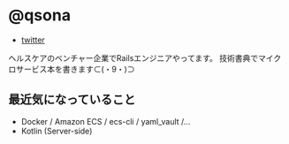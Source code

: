# @qsona
- [twitter](https://twitter.com/qsona)

ヘルスケアのベンチャー企業でRailsエンジニアやってます。
技術書典でマイクロサービス本を書きます⊂(・9・)⊃

## 最近気になっていること

- Docker / Amazon ECS / ecs-cli / yaml_vault /...
- Kotlin (Server-side)
